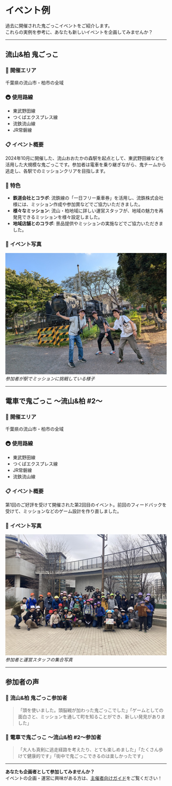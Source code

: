 # イベント例

過去に開催された鬼ごっこイベントをご紹介します。  
これらの実例を参考に、あなたも新しいイベントを企画してみませんか？

---

## **流山&柏 鬼ごっこ**

### 📍 **開催エリア**
千葉県の流山市・柏市の全域

### 🚇 **使用路線**
- 東武野田線
- つくばエクスプレス線
- 流鉄流山線
- JR常磐線

### 📋 **イベント概要**
2024年10月に開催した、流山おおたかの森駅を起点として、東武野田線などを活用した大規模な鬼ごっこです。参加者は電車を乗り継ぎながら、鬼チームから逃走し、各駅でのミッションクリアを目指します。

### 🎯 **特色**
- **鉄道会社とコラボ**: 流鉄線の「一日フリー乗車券」を活用し、流鉄株式会社様には、ミッション作成や参加賞などでご協力いただきました。
- **様々なミッション**: 流山・柏地域に詳しい運営スタッフが、地域の魅力を再発見できるミッションを様々設定しました。
- **地域店舗とのコラボ**: 景品提供やミッションの実施などでご協力いただきました。

### 📸 **イベント写真**
![流山&柏 鬼ごっこの様子](../static/img/event-nagareyama-kashiwa-1.jpg)
*参加者が駅でミッションに挑戦している様子*

---

## **電車で鬼ごっこ ～流山&柏 #2～**

### 📍 **開催エリア**
千葉県の流山市・柏市の全域

### 🚇 **使用路線**
- 東武野田線
- つくばエクスプレス線
- JR常磐線
- 流鉄流山線

### 📋 **イベント概要**
第1回のご好評を受けて開催された第2回目のイベント。前回のフィードバックを受けて、ミッションなどのゲーム設計を作り直しました。


### 📸 **イベント写真**
![電車で鬼ごっこ ～流山&柏 #2～の様子](../static/img/event-nagareyama-kashiwa-2.jpg)
*参加者と運営スタッフの集合写真*

---

## **参加者の声**

### 💬 **流山&柏 鬼ごっこ参加者**
> 「頭を使いました。頭脳戦が加わった鬼ごっこでした」「ゲームとしての面白さと、ミッションを通して町を知ることができ、新しい発見がありました」

### 💬 **電車で鬼ごっこ ～流山&柏 #2～参加者**
> 「大人も真剣に逃走経路を考えたり、とても楽しめました」「たくさん歩けて健康的です」「街中で鬼ごっこできるのは楽しかったです」

---


**あなたも企画者として参加してみませんか？**  
イベントの企画・運営に興味がある方は、[主催者向けガイド](1_host.md)をご覧ください！
